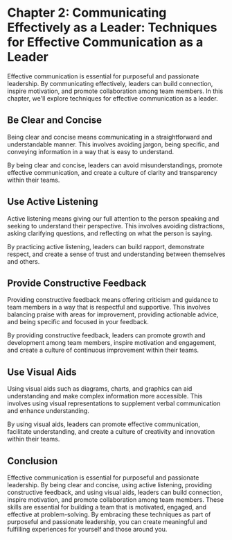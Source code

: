 Chapter 2: Communicating Effectively as a Leader: Techniques for Effective Communication as a Leader
====================================================================================================

Effective communication is essential for purposeful and passionate leadership. By communicating effectively, leaders can build connection, inspire motivation, and promote collaboration among team members. In this chapter, we'll explore techniques for effective communication as a leader.

Be Clear and Concise
--------------------

Being clear and concise means communicating in a straightforward and understandable manner. This involves avoiding jargon, being specific, and conveying information in a way that is easy to understand.

By being clear and concise, leaders can avoid misunderstandings, promote effective communication, and create a culture of clarity and transparency within their teams.

Use Active Listening
--------------------

Active listening means giving our full attention to the person speaking and seeking to understand their perspective. This involves avoiding distractions, asking clarifying questions, and reflecting on what the person is saying.

By practicing active listening, leaders can build rapport, demonstrate respect, and create a sense of trust and understanding between themselves and others.

Provide Constructive Feedback
-----------------------------

Providing constructive feedback means offering criticism and guidance to team members in a way that is respectful and supportive. This involves balancing praise with areas for improvement, providing actionable advice, and being specific and focused in your feedback.

By providing constructive feedback, leaders can promote growth and development among team members, inspire motivation and engagement, and create a culture of continuous improvement within their teams.

Use Visual Aids
---------------

Using visual aids such as diagrams, charts, and graphics can aid understanding and make complex information more accessible. This involves using visual representations to supplement verbal communication and enhance understanding.

By using visual aids, leaders can promote effective communication, facilitate understanding, and create a culture of creativity and innovation within their teams.

Conclusion
----------

Effective communication is essential for purposeful and passionate leadership. By being clear and concise, using active listening, providing constructive feedback, and using visual aids, leaders can build connection, inspire motivation, and promote collaboration among team members. These skills are essential for building a team that is motivated, engaged, and effective at problem-solving. By embracing these techniques as part of purposeful and passionate leadership, you can create meaningful and fulfilling experiences for yourself and those around you.
